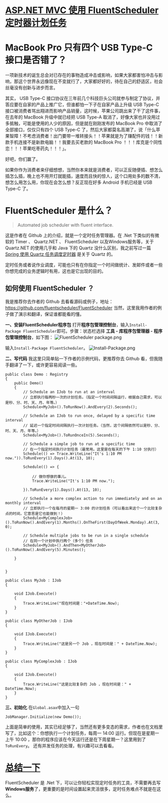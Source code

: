 # [ASP.NET MVC 使用 FluentScheduler 定时器计划任务](https://www.cnblogs.com/mafly/p/FluentScheduler.html)

# MacBook Pro 只有四个 USB Type-C 接口是否错了？

一项新技术的诞生总会对已存在的事物造成冲击或影响，如果大家都害怕冲击与影响，那这个世界永远像现在不变就行了，大家都好好的，待在自己的舒适区，社会丝毫没有创新与进步而言。

其实， USB Type-C 接口协议在三年前几个科技巨头公司就参与制定了协议，并答应要在自家的产品上推广它，但谁都怕一下子在自家产品上升级 USB Type-C 接口被消费者骂出翔进而影响产品销量，这时候，苹果公司跳出来了干了这件事，在去年的 MacBook 升级中就已经把 USB Type-A 取消了，好像大家也并没用过多抵触，可能是使用的人少的原因，但是就在刚刚发布的 MacBook Pro 中取消了全部接口，仅仅只有四个 USB Type-C 了，然后大家都莫名高潮了，说「什么苹果智障！不考虑消费者！出门要带一堆转接头！！苹果就是为了赚配件的钱！！新款手机连接不是新款电脑！！我要去买老款的 MacBook Pro ！！！库克是个同性恋！！！苹果吃枣药丸！！！」。

好吧，你们赢了。

如果你作为消费者来仔细想想，当然你本来就是消费者，可以正反随便插、想怎么插怎么插，晚上也不用开灯就能插，速度而且快的惊人，这个口用处多的数不清，想怎么用怎么用，你现在会怎么想？反正现在好多 Android 手机已经是 USB Type-C 了。

# FluentScheduler 是什么？

> Automated job scheduler with fluent interface.

这是作者在 Github 上的介绍，就是一个定时任务管理器。在 .Net 下类似的有微软的 Timer 、 Quartz.NET 、 FluentScheduler 以及Windows服务等，关于 Quartz.NET 的使用几乎和 Java 下的 Quartz 没什么区别，我之前写过一篇 [Spring 使用 Quartz 任务调度定时器](http://blog.mayongfa.cn/169.html) 是关于 Quartz 的。

定时任务或者说作业调度，可能也只有在你指定一个时间做统计、发邮件或者一些你想完成的业务逻辑时有用，这也是它出现的目的。

## 如何使用 FluentScheduler ？

我是推荐你去作者的 Github 去看看源码或例子，地址： <https://github.com/fluentscheduler/FluentScheduler>
当然，这里我用作者的例子做了演示和翻译，保证谁都能看的懂。

**一、安装FluentScheduler程序包**
打开**程序包管理控制台**，输入`Install-Package FluentScheduler`即可。步骤：状态栏选择 **工具 - 库程序包管理器 - 程序包管理控制台**，如下图：
![FluentScheduler package.png](http://blog.mayongfa.cn/usr/uploads/2016/10/832354406.png)

输入`Install-Package FluentScheduler`。
![Install-Package.png](http://blog.mayongfa.cn/usr/uploads/2016/10/4039018993.png)

**二、写代码**
我这里只简单贴一下作者的示例代码，更推荐你去 Github 看，但我随手翻译了一下，或许更容易阅读一些。

```
public class Demo : Registry
{
    public Demo()
    {
        // Schedule an IJob to run at an interval
        // 立即执行每两秒一次的计划任务。（指定一个时间间隔运行，根据自己需求，可以是秒、分、时、天、月、年等。）
        Schedule<MyJob>().ToRunNow().AndEvery(2).Seconds();

        // Schedule an IJob to run once, delayed by a specific time interval
        // 延迟一个指定时间间隔执行一次计划任务。（当然，这个间隔依然可以是秒、分、时、天、月、年等。）
        Schedule<MyJob>().ToRunOnceIn(5).Seconds();

        // Schedule a simple job to run at a specific time
        // 在一个指定时间执行计划任务（最常用。这里是在每天的下午 1:10 分执行）
        Schedule(() => Trace.WriteLine("It's 1:10 PM now.")).ToRunEvery(1).Days().At(13, 10);

        Schedule(() => {

            // 做你想做的事儿。
            Trace.WriteLine("It's 1:10 PM now.");

        }).ToRunEvery(1).Days().At(13, 10);

        // Schedule a more complex action to run immediately and on an monthly interval
        // 立即执行一个在每月的星期一 3:00 的计划任务（可以看出来这个一个比较复杂点的时间，它意思是它也能做到！）
        Schedule<MyComplexJob>().ToRunNow().AndEvery(1).Months().OnTheFirst(DayOfWeek.Monday).At(3, 0);

        // Schedule multiple jobs to be run in a single schedule
        // 在同一个计划中执行两个（多个）任务
        Schedule<MyJob>().AndThen<MyOtherJob>().ToRunNow().AndEvery(5).Minutes();

    }


}

public class MyJob : IJob
{

    void IJob.Execute()
    {
        Trace.WriteLine("现在时间是："+DateTime.Now);
    }
}

public class MyOtherJob : IJob
{

    void IJob.Execute()
    {
        Trace.WriteLine("这是另一个 Job ，现在时间是：" + DateTime.Now);
    }
}

public class MyComplexJob : IJob
{

    void IJob.Execute()
    {
        Trace.WriteLine("这是比较复杂的 Job ，现在时间是：" + DateTime.Now);
    }
}
```

**三、初始化**
在`Global.asax`中加入一句

```
JobManager.Initialize(new Demo());
```

上面是简单的使用，其实已经足够了，当然还有更多变态的需求，作者也在文档里写了，比如这个：你想执行一个计划任务，每周一 14:00 运行。但现在是星期一上午 10:00 ，那你的程序应该在今天运行还是在下周星期一？这里用到了 `ToRunEvery`。
还有并发任务的处理，有兴趣可以去看看。

# [总结一下](http://blog.mayongfa.cn/186.html)

FluentScheduler 是 .Net 下，可以让你轻松实现定时任务的工具，不需要再去写**Windows服务**了，更重要的是时间设置起来灵活很多，定时任务难点不就是在这么。